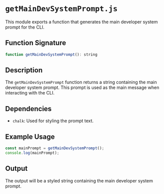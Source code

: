 # `getMainDevSystemPrompt.js`

This module exports a function that generates the main developer system prompt for the CLI.

## Function Signature

```javascript
function getMainDevSystemPrompt(): string
```

## Description

The `getMainDevSystemPrompt` function returns a string containing the main developer system prompt. This prompt is used as the main message when interacting with the CLI.

## Dependencies

- `chalk`: Used for styling the prompt text.

## Example Usage

```javascript
const mainPrompt = getMainDevSystemPrompt();
console.log(mainPrompt);
```

## Output

The output will be a styled string containing the main developer system prompt.